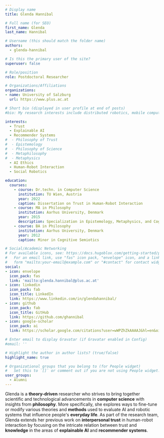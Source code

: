```yaml
---
# Display name
title: Glenda Hannibal

# Full name (for SEO)
first_name: Glenda
last_name: Hannibal

# Username (this should match the folder name)
authors:
  - glenda-hannibal

# Is this the primary user of the site?
superuser: false

# Role/position
role: Postdoctoral Researcher

# Organizations/Affiliations
organizations:
- name: University of Salzburg
  url: https://www.plus.ac.at

# Short bio (displayed in user profile at end of posts)
#bio: My research interests include distributed robotics, mobile computing and programmable matter.

interests:
  - Trust
  - Explainable AI
  - Recommender Systems
#  - Philosophy of Trust
#  - Epistemology
#  - Philosophy of Science
#  - Metaphilosophy
#  - Metaphysics
  - AI Ethics
  - Human-Robot Interaction
  - Social Robotics

education:
  courses:
    - course: Dr.techn. in Computer Science
      institution: TU Wien, Austria
      year: 2022
      caption: Dissertation on Trust in Human-Robot Interaction
    - course: MA in Philosophy
      institution: Aarhus University, Denmark
      year: 2015
      description: Specialization in Epistemology, Metaphysics, and Cognition
    - course: BA in Philosophy
      institution: Aarhus University, Denmark
      year: 2012
      caption: Minor in Cognitive Semiotics

# Social/Academic Networking
# For available icons, see: https://docs.hugoblox.com/getting-started/page-builder/#icons
#   For an email link, use "fas" icon pack, "envelope" icon, and a link in the
#   form "mailto:your-email@example.com" or "#contact" for contact widget.
social:
- icon: envelope
  icon_pack: fas
  link: 'mailto:glenda.hannibal@plus.ac.at'
- icon: linkedin
  icon_pack: fab
  icon_title: LinkedIn
  link: https://www.linkedin.com/in/glendahannibal/
- icon: github
  icon_pack: fab
  icon_title: GitHub
  link: https://github.com/ghannibal
- icon: google-scholar
  icon_pack: ai
  link: https://scholar.google.com/citations?user=wWPZhZkAAAAJ&hl=en&oi=ao

# Enter email to display Gravatar (if Gravatar enabled in Config)
#email: ''

# Highlight the author in author lists? (true/false)
highlight_name: true

# Organizational groups that you belong to (for People widget)
#   Set this to `[]` or comment out if you are not using People widget.
user_groups:
  - Alumni
---
```


Glenda is a **theory-driven** researcher who strives to bring together scientific and technological advancements in **computer science** with insights from **philosophy**. More specifically, she explores ways to fine-tune or modify various theories and **methods** used to evaluate  AI and robotic systems that influence people's **everyday life**. As part of the research team, Glenda extends her previous work on **interpersonal trust** in human-robot interaction by focusing on the intricate relation between trust and **knowledge** in the areas of **explainable AI** and **recommender systems**.
